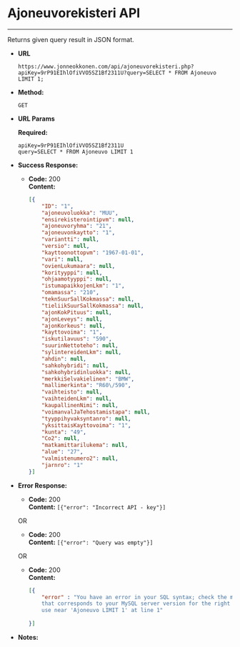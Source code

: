 # Ajoneuvorekisteri API
----
  Returns given query result in JSON format. 

* **URL**

  `https://www.jonneokkonen.com/api/ajoneuvorekisteri.php?apiKey=9rP91EIhlOfiVVO5SZ1Bf2311U?query=SELECT * FROM Ajoneuvo LIMIT 1;`

* **Method:**

  `GET`
  
*  **URL Params**

   **Required:**
 
   `apiKey=9rP91EIhlOfiVVO5SZ1Bf2311U`  
   `query=SELECT * FROM Ajoneuvo LIMIT 1`

* **Success Response:**

  * **Code:** 200 <br />
    **Content:** 
    ```json
    [{
    	"ID": "1",
    	"ajoneuvoluokka": "MUU",
    	"ensirekisterointipvm": null,
    	"ajoneuvoryhma": "21",
    	"ajoneuvonkaytto": "1",
    	"variantti": null,
    	"versio": null,
    	"kayttoonottopvm": "1967-01-01",
    	"vari": null,
    	"ovienLukumaara": null,
    	"korityyppi": null,
    	"ohjaamotyyppi": null,
    	"istumapaikkojenLkm": "1",
    	"omamassa": "210",
    	"teknSuurSallKokmassa": null,
    	"tieliikSuurSallKokmassa": null,
    	"ajonKokPituus": null,
    	"ajonLeveys": null,
    	"ajonKorkeus": null,
    	"kayttovoima": "1",
    	"iskutilavuus": "590",
    	"suurinNettoteho": null,
    	"sylintereidenLkm": null,
    	"ahdin": null,
    	"sahkohybridi": null,
    	"sahkohybridinluokka": null,
    	"merkkiSelvakielinen": "BMW",
    	"mallimerkinta": "R60\/590",
    	"vaihteisto": null,
    	"vaihteidenLkm": null,
    	"kaupallinenNimi": null,
    	"voimanvalJaTehostamistapa": null,
    	"tyyppihyvaksyntanro": null,
    	"yksittaisKayttovoima": "1",
    	"kunta": "49",
    	"Co2": null,
    	"matkamittarilukema": null,
    	"alue": "27",
    	"valmistenumero2": null,
    	"jarnro": "1"
    }]
    ```
 
* **Error Response:**

  * **Code:** 200 <br />
    **Content:** `[{"error": "Incorrect API - key"}]`

  OR

  * **Code:** 200 <br />
    **Content:** `[{"error": "Query was empty"}]`

  OR
  
  * **Code:** 200 <br />
    **Content:**   
    ```json
    [{
        "error" : "You have an error in your SQL syntax; check the manual 
        that corresponds to your MySQL server version for the right syntax to 
        use near 'Ajoneuvo LIMIT 1' at line 1"
        
    }]
    ```
    
* **Notes:**
